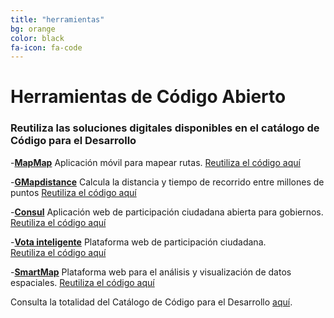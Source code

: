 ```yaml
---
title: "herramientas"
bg: orange
color: black
fa-icon: fa-code
---
```


# Herramientas de Código Abierto

### Reutiliza las soluciones digitales disponibles en el catálogo de Código para el Desarrollo


-**[MapMap](http://code.iadb.org/es/repositorio/45/mapmap)** 
Aplicación móvil para mapear rutas.
[Reutiliza el código aquí](https://github.com/codeandoxalapa/mapmap) 

-**[GMapdistance](http://code.iadb.org/es/repositorio/57/gmapsdistance)** 
Calcula la distancia y tiempo de recorrido  entre millones de puntos
[Reutiliza el código aquí](https://github.com/rodazuero/gmapsdistance)

-**[Consul](http://code.iadb.org/es/repositorio/47/consul)** 
Aplicación web de participación ciudadana abierta para gobiernos.
[Reutiliza el código aquí](https://github.com/consul/consul)

-**[Vota inteligente](http://code.iadb.org/es/repositorio/46/vota-inteligente)** 
Plataforma web de participación ciudadana.  
[Reutiliza el código aquí](https://github.com/ciudadanointeligente/votainteligente-portal-electoral) 

-**[SmartMap](http://code.iadb.org/es/repositorio/22/smartmap)** 
Plataforma web para el análisis y visualización de datos espaciales. 
[Reutiliza el código aquí](https://github.com/el-BID/SmartMap)

Consulta la totalidad del Catálogo de Código para el Desarrollo [aquí](http://code.iadb.org/es). 

 
 
